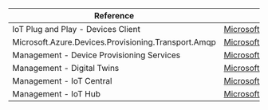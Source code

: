 | Reference | Package | Source |
|---|---|---|
|IoT Plug and Play - Devices Client|[Microsoft.Azure.Devices.Client](https://www.nuget.org/packages/Microsoft.Azure.Devices.Client)|[GitHub](https://github.com/Azure/azure-sdk-for-net/blob/main/)|
|Microsoft.Azure.Devices.Provisioning.Transport.Amqp|[Microsoft.Azure.Devices.Provisioning.Transport.Amqp](https://www.nuget.org/packages/Microsoft.Azure.Devices.Provisioning.Transport.Amqp)|[GitHub](https://github.com/Azure/azure-sdk-for-net/blob/main/)|
|Management - Device Provisioning Services|[Microsoft.Azure.Management.DeviceProvisioningServices](https://www.nuget.org/packages/Microsoft.Azure.Management.DeviceProvisioningServices)|[GitHub](https://github.com/Azure/azure-sdk-for-net/blob/main/)|
|Management - Digital Twins|[Microsoft.Azure.Management.DigitalTwins](https://www.nuget.org/packages/Microsoft.Azure.Management.DigitalTwins)|[GitHub](https://github.com/Azure/azure-sdk-for-net/blob/main/)|
|Management - IoT Central|[Microsoft.Azure.Management.IotCentral](https://www.nuget.org/packages/Microsoft.Azure.Management.IotCentral)|[GitHub](https://github.com/Azure/azure-sdk-for-net/blob/main/)|
|Management - IoT Hub|[Microsoft.Azure.Management.IotHub](https://www.nuget.org/packages/Microsoft.Azure.Management.IotHub)|[GitHub](https://github.com/Azure/azure-sdk-for-net/blob/main/)|
